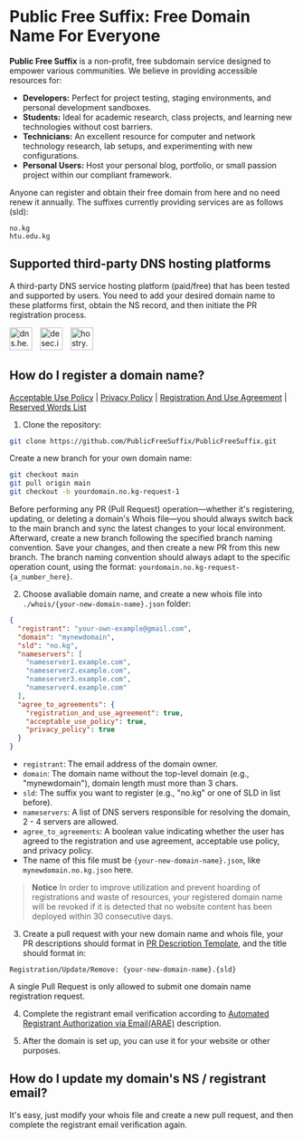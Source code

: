 # Public Free Suffix: Free Domain Name For Everyone

**Public Free Suffix** is a non-profit, free subdomain service designed to empower various communities. We believe in providing accessible resources for:

* **Developers:** Perfect for project testing, staging environments, and personal development sandboxes.
* **Students:** Ideal for academic research, class projects, and learning new technologies without cost barriers.
* **Technicians:** An excellent resource for computer and network technology research, lab setups, and experimenting with new configurations.
* **Personal Users:** Host your personal blog, portfolio, or small passion project within our compliant framework.

Anyone can register and obtain their free domain from here and no need renew it annually. The suffixes currently providing services are as follows (sld):
```text
no.kg
htu.edu.kg
```

## Supported third-party DNS hosting platforms
A third-party DNS service hosting platform (paid/free) that has been tested and supported by users. You need to add your desired domain name to these platforms first, obtain the NS record, and then initiate the PR registration process.

[<img alt="dns.he.net" title="dns.he.net" height="40px" style="margin-right:10px" src="https://dns.he.net/include/images/helogo.gif" />](https://dns.he.net/?src=PublicFreeSuffix)
[<img alt="desec.io" title="desec.io" height="40px" style="margin-right:10px" src="https://desec.io/assets/logo-CP29ePBl.svg" />](https://desec.io/?src=PublicFreeSuffix)
[<img alt="hostry.com" title="hostry.com" height="40px" src="https://hostry.com/img/logo.svg?v=1.00r3266" />](https://hostry.com/?src=PublicFreeSuffix)

## How do I register a domain name?

[Acceptable Use Policy](agreements/acceptable-use-policy.md) | 
[Privacy Policy](agreements/privacy-policy.md) | 
[Registration And Use Agreement](agreements/registration-and-use-agreement-sokg.md) | 
[Reserved Words List](reserved_words.txt)
1. Clone the repository:
```bash
git clone https://github.com/PublicFreeSuffix/PublicFreeSuffix.git
```
Create a new branch for your own domain name:
```bash
git checkout main
git pull origin main
git checkout -b yourdomain.no.kg-request-1
```
Before performing any PR (Pull Request) operation—whether it's registering, updating, or deleting a domain's Whois file—you should always switch back to the main branch and sync the latest changes to your local environment.
Afterward, create a new branch following the specified branch naming convention. Save your changes, and then create a new PR from this new branch.
The branch naming convention should always adapt to the specific operation count, using the format: `yourdomain.no.kg-request-{a_number_here}`.

2. Choose avaliable domain name, and create a new whois file into `./whois/{your-new-domain-name}.json` folder:
```json
{
  "registrant": "your-own-example@gmail.com",
  "domain": "mynewdomain",
  "sld": "no.kg",
  "nameservers": [
    "nameserver1.example.com",
    "nameserver2.example.com",
    "nameserver3.example.com",
    "nameserver4.example.com"
  ],
  "agree_to_agreements": {
    "registration_and_use_agreement": true,
    "acceptable_use_policy": true,
    "privacy_policy": true
  }
}
```
- `registrant`: The email address of the domain owner.
- `domain`: The domain name without the top-level domain (e.g., "mynewdomain"), domain length must more than 3 chars.
- `sld`: The suffix you want to register (e.g., "no.kg" or one of SLD in list before).
- `nameservers`: A list of DNS servers responsible for resolving the domain, 2 - 4 servers are allowed.
- `agree_to_agreements`: A boolean value indicating whether the user has agreed to the registration and use agreement, acceptable use policy, and privacy policy.
- The name of this file must be `{your-new-domain-name}.json`, like `mynewdomain.no.kg.json` here.

> **Notice** In order to improve utilization and prevent hoarding of registrations and waste of resources, your registered domain name will be revoked if it is detected that no website content has been deployed within 30 consecutive days.

3. Create a pull request with your new domain name and whois file, your PR descriptions should format in [PR Description Template](.github/pull_request_template.md), and the title should format in:
```text
Registration/Update/Remove: {your-new-domain-name}.{sld}
```
A single Pull Request is only allowed to submit one domain name registration request.

4. Complete the registrant email verification according to [Automated Registrant Authorization via Email(ARAE)](AUTHORIZATION.md) description.

5. After the domain is set up, you can use it for your website or other purposes.

## How do I update my domain's NS / registrant email?
It's easy, just modify your whois file and create a new pull request, and then complete the registrant email verification again.